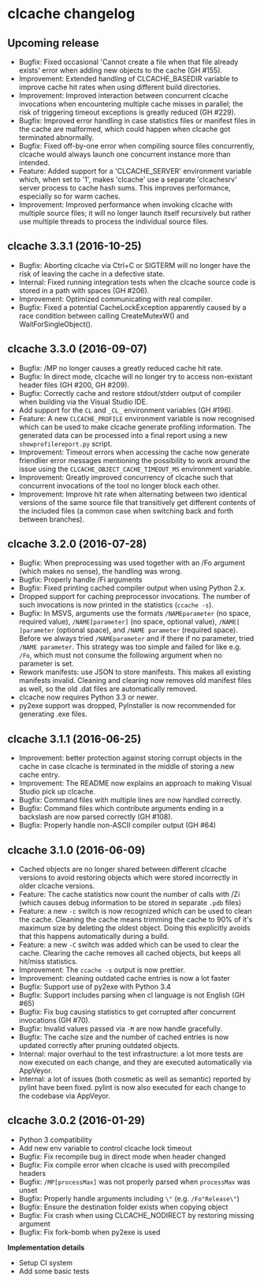 clcache changelog
=================

## Upcoming release

 * Bugfix: Fixed occasional 'Cannot create a file when that file already
   exists' error when adding new objects to the cache (GH #155).
 * Improvement: Extended handling of CLCACHE_BASEDIR variable to improve cache
   hit rates when using different build directories.
 * Improvement: Improved interaction between concurrent clcache invocations
   when encountering multiple cache misses in parallel; the risk of triggering
   timeout exceptions is greatly reduced (GH #229).
 * Bugfix: Improved error handling in case statistics files or manifest files
   in the cache are malformed, which could happen when clcache got terminated
   abnormally.
 * Bugfix: Fixed off-by-one error when compiling source files concurrently,
   clcache would always launch one concurrent instance more than intended.
 * Feature: Added support for a 'CLCACHE_SERVER' environment variable which, when
   set to '1', makes 'clcache' use a separate 'clcachesrv' server process to cache
   hash sums. This improves performance, especially so for warm caches.
 * Improvement: Improved performance when invoking clcache with multiple source
   files; it will no longer launch itself recursively but rather use multiple
   threads to process the individual source files.

## clcache 3.3.1 (2016-10-25)

 * Bugfix: Aborting clcache via Ctrl+C or SIGTERM will no longer have the risk
   of leaving the cache in a defective state.
 * Internal: Fixed running integration tests when the clcache source code is
   stored in a path with spaces (GH #206).
 * Improvement: Optimized communicating with real compiler.
 * Bugfix: Fixed a potential CacheLockException apparently caused by
   a race condition between calling CreateMutexW() and
   WaitForSingleObject().

## clcache 3.3.0 (2016-09-07)

 * Bugfix: /MP no longer causes a greatly reduced cache hit rate.
 * Bugfix: In direct mode, clcache will no longer try to access non-existant
   header files (GH #200, GH #209).
 * Bugfix: Correctly cache and restore stdout/stderr output of compiler when
   building via the Visual Studio IDE.
 * Add support for the `CL` and `_CL_` environment variables (GH #196).
 * Feature: A new `CLCACHE_PROFILE` environment variable is now recognised
   which can be used to make clcache generate profiling information. The
   generated data can be processed into a final report using a new
   `showprofilereport.py` script.
 * Improvement: Timeout errors when accessing the cache now generate friendlier
   error messages mentioning the possibility to work around the issue using the
   `CLCACHE_OBJECT_CACHE_TIMEOUT_MS` environment variable.
 * Improvement: Greatly improved concurrency of clcache such that concurrent
   invocations of the tool no longer block each other.
 * Improvement: Improve hit rate when alternating between two identical
   versions of the same source file that transitively get different contents of
   the included files (a common case when switching back and forth between
   branches).

## clcache 3.2.0 (2016-07-28)

 * Bugfix: When preprocessing was used together with an /Fo argument (which makes
   no sense), the handling was wrong.
 * Bugfix: Properly handle /Fi arguments
 * Bugfix: Fixed printing cached compiler output when using Python 2.x.
 * Dropped support for caching preprocessor invocations. The number of such
   invocations is now printed in the statistics (`ccache -s`).
 * Bugfix: In MSVS, arguments use the formats `/NAMEparameter` (no space, required value),
   `/NAME[parameter]` (no space, optional value), `/NAME[ ]parameter` (optional space),
   and `/NAME parameter` (required space). Before we always tried `/NAMEparameter`
   and if there if no parameter, tried `/NAME parameter`. This strategy was too simple
   and failed for like e.g. `/Fo`, which must not consume the following argument when
   no parameter is set.
 * Rework manifests: use JSON to store manifests. This makes all existing manifests
   invalid. Cleaning and clearing now removes old manifest files as well, so the old
   .dat files are automatically removed.
 * clcache now requires Python 3.3 or newer.
 * py2exe support was dropped, PyInstaller is now recommended for generating
   .exe files.

## clcache 3.1.1 (2016-06-25)

 * Improvement: better protection against storing corrupt objects in the cache
   in case clcache is terminated in the middle of storing a new cache entry.
 * Improvement: The README now explains an approach to making Visual Studio
   pick up clcache.
 * Bugfix: Command files with multiple lines are now handled correctly.
 * Bugfix: Command files which contribute arguments ending in a backslash are
   now parsed correctly (GH #108).
 * Bugfix: Properly handle non-ASCII compiler output (GH #64)

## clcache 3.1.0 (2016-06-09)

 * Cached objects are no longer shared between different clcache versions to
   avoid restoring objects which were stored incorrectly in older clcache
   versions.
 * Feature: The cache statistics now count the number of calls with /Zi (which
   causes debug information to be stored in separate `.pdb` files)
 * Feature: a new `-c` switch is now recognized which can be used to clean the
   cache. Cleaning the cache means trimming the cache to 90% of it's maximum
   size by deleting the oldest object. Doing this explicitly avoids that this
   happens automatically during a build.
 * Feature: a new `-C` switch was added which can be used to clear the cache.
   Clearing the cache removes all cached objects, but keeps all hit/miss
   statistics.
 * Improvement: The `ccache -s` output is now prettier.
 * Improvement: cleaning outdated cache entries is now a lot faster
 * Bugfix: Support use of py2exe with Python 3.4
 * Bugfix: Support includes parsing when cl language is not English (GH #65)
 * Bugfix: Fix bug causing statistics to get corrupted after concurrent invocations (GH #70).
 * Bugfix: Invalid values passed via `-M` are now handle gracefully.
 * Bugfix: The cache size and the number of cached entries is now updated
   correctly after pruning outdated objects.
 * Internal: major overhaul to the test infrastructure: a lot more tests are
   now executed on each change, and they are executed automatically via
   AppVeyor.
 * Internal: a lot of issues (both cosmetic as well as semantic) reported by
   pylint have been fixed. pylint is now also executed for each change to the
   codebase via AppVeyor.

## clcache 3.0.2 (2016-01-29)

 * Python 3 compatibility
 * Add new env variable to control clcache lock timeout
 * Bugfix: Fix recompile bug in direct mode when header changed
 * Bugfix: Fix compile error when clcache is used with precompiled headers
 * Bugfix: `/MP[processMax]` was not properly parsed when `processMax` was unset
 * Bugfix: Properly handle arguments including `\"` (e.g. `/Fo"Release\"`)
 * Bugfix: Ensure the destination folder exists when copying object
 * Bugfix: Fix crash when using CLCACHE_NODIRECT by restoring missing argument
 * Bugfix: Fix fork-bomb when py2exe is used

**Implementation details**

 * Setup CI system
 * Add some basic tests
